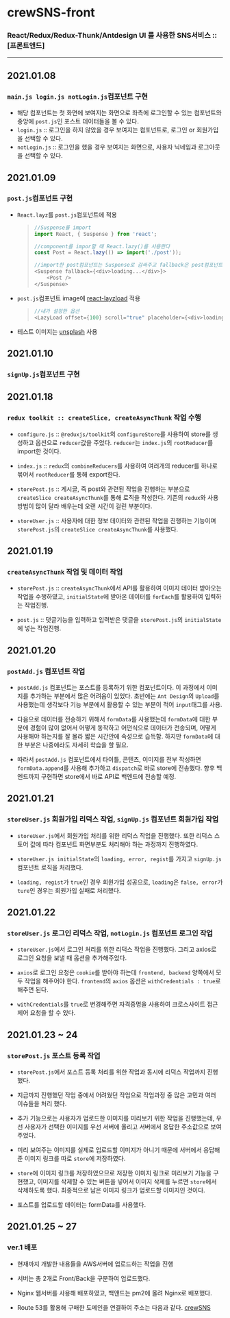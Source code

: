 # crewSNS-front
### React/Redux/Redux-Thunk/Antdesign UI 를 사용한 SNS서비스 :: [프론트앤드]
---
## 2021.01.08
### `main.js login.js notLogin.js`컴포넌트 구현
- 해당 컴포넌트는 첫 화면에 보여지는 화면으로 좌측에 로그인할 수 있는 컴포넌트와 중앙에 `post.js`인 포스트 데이터들을 볼 수 있다.
- `login.js` :: 로그인을 하지 않았을 경우 보여지는 컴포넌트로, 로그인 or 회원가입을 선택할 수 있다.
- `notLogin.js` :: 로그인을 했을 경우 보여지는 화면으로, 사용자 닉네임과 로그아웃을 선택할 수 있다.

## 2021.01.09
### `post.js`컴포넌트 구현
- `React.layz`를 `post.js`컴포넌트에 적용
  > ```javascript
  > //Suspense를 import
  > import React, { Suspense } from 'react';
  > 
  > //component를 impor할 때 React.lazy()를 사용한다
  > const Post = React.lazy(() => import('./post'));
  > 
  > //import한 post컴포넌트는 Suspense로 감싸주고 fallback은 post컴포넌트가 보여지기 전까지 보여줄 내용을 적어준다.
  > <Suspense fallback={<div>loading...</div>}>
  >     <Post />
  > </Suspense>
  > ```
- `post.js`컴포넌트 image에 [react-layzload](https://www.npmjs.com/package/react-lazyload) 적용
  >```javascript
  >//내가 설정한 옵션
  ><LazyLoad offset={100} scroll="true" placeholder={<div>loading...</div>} height="300px"></LazyLoad>
  >```
  > 
- 테스트 이미지는 [unsplash](https://unsplash.com/) 사용

## 2021.01.10
### `signUp.js`컴포넌트 구현

## 2021.01.18
### `redux toolkit :: createSlice, createAsyncThunk` 작업 수행
- `configure.js`  :: `@reduxjs/toolkit`의 `configureStore`를 사용하여 store를 생성하고 옵션으로 `reducer`값을 주었다. `reducer`는 `index.js`의 `rootReducer`를 import한 것이다.

- `index.js` :: `redux`의 `combineReducers`를 사용하여 여러개의 reducer를 하나로 묶어서 `rootReducer`를 통해 export한다.

- `storePost.js` :: 게시글, 즉 post와 관련된 작업을 진행하는 부분으로 `createSlice createAsyncThunk`를 통해 로직을 작성한다. 기존의 `redux`와 사용방법이 많이 달라 배우는데 오랜 시간이 걸린 부분이다.

- `storeUser.js` :: 사용자에 대한 정보 데이터와 관련된 작업을 진행하는 기능이며 `storePost.js`의 `createSlice createAsyncThunk`를 사용했다.

## 2021.01.19
### `createAsyncThunk` 작업 및 데이터 작업
- `storePost.js` :: `createAsyncThunk`에서 API를 활용하여 이미지 데이터 받아오는 작업을 수행하였고, `initialState`에 받아온 데이터를 `forEach`를 활용하여 입력하는 작업진행.

- `post.js` :: 댓글기능을 입력하고 입력받은 댓글을 `storePost.js`의 `initialState`에 넣는 작업진행.

## 2021.01.20
### `postAdd.js` 컴포넌트 작업
- `postAdd.js` 컴포넌트는 포스트를 등록하기 위한 컴포넌트이다. 이 과정에서 이미지를 추가하는 부분에서 많은 어려움이 있었다. 초반에는 `Ant Design`의 `Upload`를 사용했는데 생각보다 기능 부분에서 활용할 수 있는 부분이 적어 `input`태그를 사용.

- 다음으로 데이터를 전송하기 위해서 `formData`를 사용했는데 `formData`에 대한 부분에 경험이 많이 없어서 어떻게 동작하고 어떤식으로 데이터가 전송되며, 어떻게 사용해야 하는지를 잘 몰라 짧은 시간안에 속성으로 습득함. 하지만 `formData`에 대한 부분은 나중에라도 자세히 학습을 할 필요.

- 따라서 `postAdd.js` 컴포넌트에서 타이틀, 콘텐츠, 이미지를 전부 작성하면 `formData.append`를 사용해 추가하고 `dispatch`로 바로 store에 전송했다. 향후 백엔드까지 구현하면 store에서 바로 API로 백엔드에 전송할 예정.

## 2021.01.21
### `storeUser.js` 회원가입 리덕스 작업, `signUp.js` 컴포넌트 회원가입 작업
- `storeUser.js`에서 회원가입 처리를 위한 리덕스 작업을 진행했다. 또한 리덕스 스토어 값에 따라 컴포넌트 화면부분도 처리해야 하는 과정까지 진행하였다.

- `storeUser.js initialState`의 `loading, error, regist`를 가지고 `signUp.js`컴포넌트 로직을 처리했다.

- `loading, regist`가 `true`인 경우 회원가입 성공으로, `loading`은 `false, error`가 `ture`인 경우는 회원가입 실패로 처리했다.

## 2021.01.22
### `storeUser.js` 로그인 리덕스 작업, `notLogin.js` 컴포넌트 로그인 작업
- `storeUser.js`에서 로그인 처리를 위한 리덕스 작업을 진행했다. 그리고 axios로 로그인 요청을 보낼 때 옵션을 추가해주었다.

- `axios`로 로그인 요청은 `cookie`를 받아야 하는데 `frontend, backend` 양쪽에서 모두 작업을 해주어야 한다. `frontend`의 `axios` 옵션은 `withCredentials : true`로 해주면 된다.

- `withCredentials`를 `true`로 변경해주면 자격증명을 사용하여 크로스사이트 접근 제어 요청을 할 수 있다.

## 2021.01.23 ~ 24
### `storePost.js` 포스트 등록 작업
- `storePost.js`에서 포스트 등록 처리를 위한 작업과 동시에 리덕스 작업까지 진행했다.

- 지금까지 진행했던 작업 중에서 어려웠던 작업으로 작업과정 중 많은 고민과 여러 이슈들을 처리 했다.

- 추가 기능으로는 사용자가 업로드한 이미지를 미리보기 위한 작업을 진행했는데, 우선 사용자가 선택한 이미지를 우선 서버에 올리고 서버에서 응답한 주소값으로 보여주었다.

- 미리 보여주는 이미지를 실제로 업로드할 이미지가 아니기 때문에 서버에서 응답해준 이미지 링크를 따로 `store`에 저장하였다.

- `store`에 이미지 링크를 저장하였으므로 저장한 이미지 링크로 미리보기 기능을 구현했고, 이미지를 삭제할 수 있는 버튼을 넣어서 이미지 삭제를 누르면 `store`에서 삭제하도록 했다. 최종적으로 남은 이미지 링크가 업로드할 이미지인 것이다.

- 포스트를 업로드할 데이터는 formData를 사용했다.

## 2021.01.25 ~ 27
### ver.1 배포
- 현재까지 개발한 내용들을 AWS서버에 업로드하는 작업을 진행

- 서버는 총 2개로 Front/Back을 구분하여 업로드했다.

- Nginx 웹서버를 사용해 배포하였고, 백앤드는 pm2에 올려 Nginx로 배포했다.

- Route 53를 활용해 구매한 도메인을 연결하여 주소는 다음과 같다.
[crewSNS](http://www.crews.co.kr)